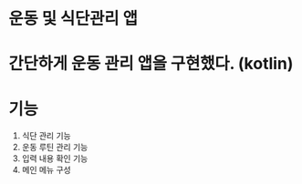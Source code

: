 # 운동 및 식단관리 앱 
# 간단하게 운동 관리 앱을 구현했다. (kotlin)

# 기능
1. 식단 관리 기능
2. 운동 루틴 관리 기능
3. 입력 내용 확인 기능
4. 메인 메뉴 구성

